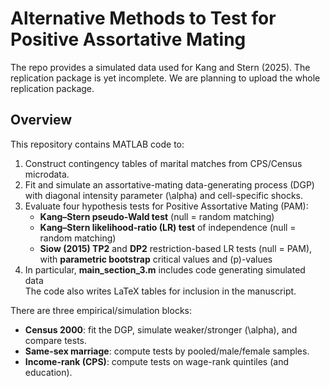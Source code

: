 # Alternative Methods to Test for Positive Assortative Mating
The repo provides a simulated data used for Kang and Stern (2025). 
The replication package is yet incomplete. We are planning to upload the whole replication package.

## Overview

This repository contains MATLAB code to:

1. Construct contingency tables of marital matches from CPS/Census microdata.
2. Fit and simulate an assortative-mating data-generating process (DGP) with diagonal intensity parameter \(\alpha\) and cell-specific shocks.
3. Evaluate four hypothesis tests for Positive Assortative Mating (PAM):
   - **Kang–Stern pseudo-Wald test** (null = random matching)
   - **Kang–Stern likelihood-ratio (LR) test** of independence (null = random matching)
   - **Siow (2015) TP2** and **DP2** restriction-based LR tests (null = PAM), with **parametric bootstrap** critical values and \(p\)-values
4. In particular, **main_section_3.m** includes code generating simulated data  
The code also writes LaTeX tables for inclusion in the manuscript.

There are three empirical/simulation blocks:

- **Census 2000**: fit the DGP, simulate weaker/stronger \(\alpha\), and compare tests.  
- **Same-sex marriage**: compute tests by pooled/male/female samples.  
- **Income-rank (CPS)**: compute tests on wage-rank quintiles (and education).


